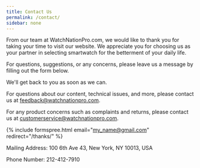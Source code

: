 ```yaml
---
title: Contact Us
permalink: /contact/
sidebar: none
---
```


From our team at WatchNationPro.com, we would like to thank you for taking your time to visit our website. We appreciate you​ for choosing us as your partner in selecting smartwatch for the betterment of your daily life.

For questions, suggestions, or any concerns, please leave us a message by filling out the form below.

We'll get back to you as soon as we can.

For questions about our content, technical issues, and more, please contact us at feedback@watchnationpro.com.

For any product concerns such as complaints and returns, please contact us at customerservice@watchnationpro.com.

{% include formspree.html email="my_name@gmail.com" redirect="/thanks/" %}

Mailing Address: 100 6th Ave 43, New York, NY 10013, USA

Phone Number: 212-412-7910
